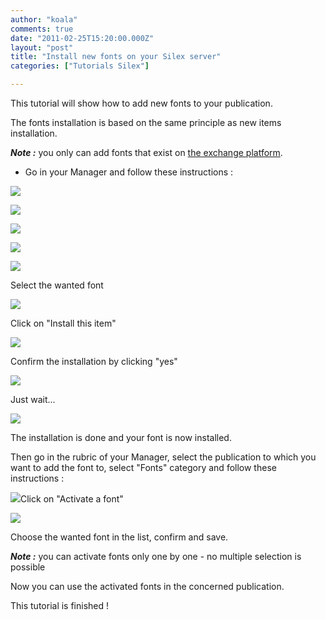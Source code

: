 ```yaml
---
author: "koala"
comments: true
date: "2011-02-25T15:20:00.000Z"
layout: "post"
title: "Install new fonts on your Silex server"
categories: ["Tutorials Silex"]

---
```

This tutorial will show how to add new fonts to your publication.

The fonts installation is based on the same principle as new items installation.

_**<!-- more -->Note :**_ you only can add fonts that exist on [the exchange platform](http://exchange.silexlabs.org/?p=1639).




  * Go in your Manager and follow these instructions :


![](https://www.silexlabs.org/wp-content/uploads/2011/02/select-upgrade-now41.png)

![](https://www.silexlabs.org/wp-content/uploads/2011/02/wait3.png)

![](https://www.silexlabs.org/wp-content/uploads/2011/02/install-new-items1.png)

![](https://www.silexlabs.org/wp-content/uploads/2011/02/select-fonts.png)

![](https://www.silexlabs.org/wp-content/uploads/2011/02/select-the-wanted-font.png)

Select the wanted font

![](https://www.silexlabs.org/wp-content/uploads/2011/02/click-on-install-this-item.png)

Click on "Install this item"

![](https://www.silexlabs.org/wp-content/uploads/2011/02/confirm-installation.png)

Confirm the installation by clicking "yes"

![](https://www.silexlabs.org/wp-content/uploads/2011/02/wait-during-installation.png)

Just wait...

![](https://www.silexlabs.org/wp-content/uploads/2011/02/the-installation-is-done.png)

The installation is done and your font is now installed.

Then go in the <Manage> rubric of your Manager, select the publication to which you want to add the font to, select "Fonts" category and follow these instructions :

![](https://www.silexlabs.org/wp-content/uploads/2011/02/activate-a-font.png)Click on "Activate a font"

![](https://www.silexlabs.org/wp-content/uploads/2011/02/choose-the-font-and-confirm.png)

Choose the wanted font in the list, confirm and save.

_**Note :**_ you can activate fonts only one by one - no multiple selection is possible

Now you can use the activated fonts in the concerned publication.

This tutorial is finished !


